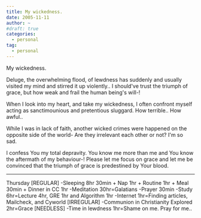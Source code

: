 ```yaml
---
title: My wickedness.
date: 2005-11-11
author: ~
#draft: true
categories:
  - personal
tag:
  - personal
---
```




My wickedness.

Deluge, the overwhelming flood, of lewdness has suddenly and usually visited
my mind and stirred it up violently..
I should've trust the triumph of grace, but how weak and frail the human being's will-!

When I look into my heart, and take my wickedness,
I often confront myself acting as sanctimounious and pretentious sluggard.
How terrible..
How awful..

While I was in lack of faith, another wicked crimes were happened on the opposite side of the world- Are they irrelevant each other or not?
I'm so sad.



I confess You my total depravity.
You know me more than me and You know the aftermath of my behaviour-!
Please let me focus on grace and let me be convinced that the triumph of grace is predestined by Your blood.

-------
Thursday
[REGULAR]
-Sleeping 8hr 30min + Nap 1hr + Routine 1hr + Meal 30min + Dinner in CC 1hr
-Meditation 30hr=Galatians
-Prayer 30min
-Study 6hr=Lecture 4hr, GRE 1hr and Algorithm 1hr
-Internet 1hr=Finding articles, Mailcheck, and Cyworld
[IRREGULAR]
-Communion in Christianity Explored 2hr=Grace
[NEEDLESS]
-Time in lewdness 1hr=Shame on me. Pray for me..


 






